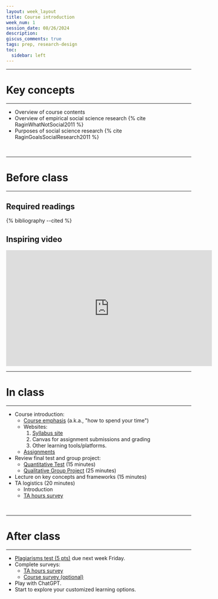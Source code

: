 ```yaml
---
layout: week_layout
title: Course introduction
week_num: 1
session_date: 08/26/2024
description:
giscus_comments: true
tags: prep, research-design
toc:
  sidebar: left
---
```


---
# Key concepts
---

- Overview of course contents
- Overview of empirical social science research {% cite RaginWhatNotSocial2011 %}
- Purposes of social science research {% cite RaginGoalsSocialResearch2011 %}

<br>

---
# Before class
---

## Required readings

{% bibliography --cited %}

## Inspiring video

<iframe width="560" height="315" src="https://www.youtube.com/embed/arj7oStGLkU" title="YouTube video player" frameborder="0" allow="accelerometer; autoplay; clipboard-write; encrypted-media; gyroscope; picture-in-picture" allowfullscreen></iframe>

<br>

---
# In class
---

- Course introduction:
	- [Course emphasis](/#overview) (a.k.a., "how to spend your time")
	- Websites:
		1. [Syllabus site](https://amgps.jima.me/)
		2. Canvas for assignment submissions and grading
		3. Other learning tools/platforms.
	- [Assignments](/assignments)
- Review final test and group project:
	- [Quantitative Test](/assignments/#4-quantitative-test) (15 minutes)
	- [Qualitative Group Project](/assignments/#5-qualitative-group-project) (25 minutes)
- Lecture on key concepts and frameworks (15 minutes)
- TA logistics (20 minutes)
	- Introduction
	- [TA hours survey](#TBD)

<br>

---
# After class
---

- [Plagiarisms test (5 pts)](/assignments/#1-plagiarisms-test) due next week Friday.
- Complete surveys:
	- [TA hours survey](#TBD)
	- [Course survey (optional)](https://utexas.instructure.com/courses/1394828/quizzes/1935905)
- Play with ChatGPT.
- Start to explore your customized learning options.
